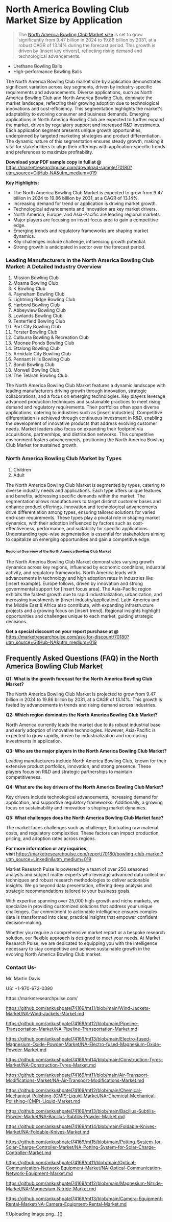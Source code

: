 <h1>North America Bowling Club Market&nbsp;Size by Application</h1><blockquote><p>The <a href="https://marketresearchpulse.com/download-sample/70180?utm_source=GitHub-NA&amp;utm_medium=019">North America Bowling Club Market size</a> is set to grow significantly from 9.47 billion in 2024 to 19.86 billion by 2031, at a robust CAGR of 13.14% during the forecast period. This growth is driven by [insert key drivers], reflecting rising demand and technological advancements.</p></blockquote><ul><li>Urethane Bowling Balls<li> High-performance Bowling Balls</li></ul><p>The North America Bowling Club market size by application demonstrates significant variation across key segments, driven by industry-specific requirements and advancements. Diverse applications, such as North America Bowling Club and North America Bowling Club, dominate the market landscape, reflecting their growing adoption due to technological innovations and cost-efficiency. This segmentation highlights the market's adaptability to evolving consumer and business demands. Emerging applications in North America Bowling Club are expected to further expand the market, driven by regulatory support and increased R&D investments. Each application segment presents unique growth opportunities, underpinned by targeted marketing strategies and product differentiation. The dynamic nature of this segmentation ensures steady growth, making it vital for stakeholders to align their offerings with application-specific trends and preferences to maximize profitability.</p><p><strong>Download your PDF sample copy in full at @ </strong><a href="https://marketresearchpulse.com/download-sample/70180?utm_source=GitHub-NA&amp;utm_medium=019">https://marketresearchpulse.com/download-sample/70180?utm_source=GitHub-NA&amp;utm_medium=019</a></p><p><strong>Key Highlights: </strong></p><ul><li>The North America Bowling Club Market is expected to grow from 9.47 billion in 2024 to 19.86 billion by 2031, at a CAGR of 13.14%.</li><li>Increasing demand for trend or application is driving market growth.</li><li>Technological advancements and innovation are key market drivers.</li><li>North America, Europe, and Asia-Pacific are leading regional markets.</li><li>Major players are focusing on insert focus area to gain a competitive edge.</li><li>Emerging trends and regulatory frameworks are shaping market dynamics.</li><li>Key challenges include challenge, influencing growth potential.</li><li>Strong growth is anticipated in sector over the forecast period.</li></ul><h3>Leading Manufacturers in the North America Bowling Club Market: A Detailed Industry Overview</h3><ol><li>Mission Bowling Club</li><li>Moama Bowling Club</li><li>K Bowling Club</li><li>Payneham Bowling Club</li><li>Lightning Ridge Bowling Club</li><li>Harbord Bowling Club</li><li>Abbeyview Bowling Club</li><li>Lowlands Bowling Club</li><li>Tenterfield Bowling Club</li><li>Port City Bowling Club</li><li>Forster Bowling Club</li><li>Culburra Bowling & Recreation Club</li><li>Moonee Ponds Bowling Club</li><li>Ettalong Bowling Club</li><li>Armidale City Bowling Club</li><li>Pennant Hills Bowling Club</li><li>Bondi Bowling Club</li><li>Morwell Bowling Club</li><li>The Telarah Bowling Club</li></ol><div class="flex max-w-full flex-col flex-grow"><div class="min-h-8 text-message flex w-full flex-col items-end gap-2 whitespace-normal break-words [.text-message+&amp;]:mt-5" dir="auto" data-message-author-role="assistant" data-message-id="fd8432e4-4910-450d-b182-61b7bfb0a01f" data-message-model-slug="gpt-4o"><div class="flex w-full flex-col gap-1 empty:hidden first:pt-[3px]"><div class="markdown prose w-full break-words dark:prose-invert light"><p>The North America Bowling Club Market features a dynamic landscape with leading manufacturers driving growth through innovation, strategic collaborations, and a focus on emerging technologies. Key players leverage advanced production techniques and sustainable practices to meet rising demand and regulatory requirements. Their portfolios often span diverse applications, catering to industries such as [insert industries]. Competitive differentiation is achieved through continuous investment in R&amp;D, enabling the development of innovative products that address evolving customer needs. Market leaders also focus on expanding their footprint via acquisitions, partnerships, and distribution networks. This competitive environment fosters advancements, positioning the North America Bowling Club Market for sustained growth.</p></div></div></div></div><h3>North America Bowling Club Market by Types</h3><ol><li>Children<li> Adult</li></ol><div class="flex max-w-full flex-col flex-grow"><div class="min-h-8 text-message flex w-full flex-col items-end gap-2 whitespace-normal break-words [.text-message+&amp;]:mt-5" dir="auto" data-message-author-role="assistant" data-message-id="084470be-0bb7-4664-bddf-5156b4f41249" data-message-model-slug="gpt-4o-mini"><div class="flex w-full flex-col gap-1 empty:hidden first:pt-[3px]"><div class="markdown prose w-full break-words dark:prose-invert light"><p>The North America Bowling Club Market is segmented by types, catering to diverse industry needs and applications. Each type offers unique features and benefits, addressing specific demands within the market. The segmentation allows manufacturers to target distinct customer bases and enhance product offerings. Innovation and technological advancements drive differentiation among types, ensuring tailored solutions for varied end-user requirements. These types play a pivotal role in shaping market dynamics, with their adoption influenced by factors such as cost-effectiveness, performance, and suitability for specific applications. Understanding type-wise segmentation is essential for stakeholders aiming to capitalize on emerging opportunities and gain a competitive edge.</p></div></div></div></div><h3><span style="font-size: 11px;">Regional Overview of the North America Bowling Club Market</span></h3><div class="flex max-w-full flex-col flex-grow"><div class="min-h-8 text-message flex w-full flex-col items-end gap-2 whitespace-normal break-words [.text-message+&amp;]:mt-5" dir="auto" data-message-author-role="assistant" data-message-id="e9038762-ce64-4e30-91c9-9bd413514231" data-message-model-slug="gpt-4o-mini"><div class="flex w-full flex-col gap-1 empty:hidden first:pt-[3px]"><div class="markdown prose w-full break-words dark:prose-invert light"><p>The North America Bowling Club Market demonstrates varying growth dynamics across key regions, influenced by economic conditions, industrial activity, and regulatory frameworks. North America leads with advancements in technology and high adoption rates in industries like [insert example]. Europe follows, driven by innovation and strong governmental support for [insert focus area]. The Asia-Pacific region exhibits the fastest growth due to rapid industrialization, urbanization, and increasing investments in [insert industry/application]. Latin America and the Middle East &amp; Africa also contribute, with expanding infrastructure projects and a growing focus on [insert trend]. Regional insights highlight opportunities and challenges unique to each market, guiding strategic decisions.</p></div></div></div></div><p><strong>Get a special discount on your report purchase at @ </strong><a href="https://marketresearchpulse.com/ask-for-discount/70180?utm_source=GitHub-NA&amp;utm_medium=019">https://marketresearchpulse.com/ask-for-discount/70180?utm_source=GitHub-NA&amp;utm_medium=019</a></p><h2>Frequently Asked Questions (FAQ) in the North America Bowling Club Market</h2><p><strong>Q1: What is the growth forecast for the North America Bowling Club Market?</strong></p><p>The North America Bowling Club Market is projected to grow from 9.47 billion in 2024 to 19.86 billion by 2031, at a CAGR of 13.14%. This growth is fueled by advancements in trends and rising demand across industries.</p><p><strong>Q2: Which region dominates the North America Bowling Club Market?</strong></p><p>North America currently leads the market due to its robust industrial base and early adoption of innovative technologies. However, Asia-Pacific is expected to grow rapidly, driven by industrialization and increasing investments in application.</p><p><strong>Q3: Who are the major players in the North America Bowling Club Market?</strong></p><p>Leading manufacturers include North America Bowling Club, known for their extensive product portfolios, innovation, and strong presence. These players focus on R&amp;D and strategic partnerships to maintain competitiveness.</p><p><strong>Q4: What are the key drivers of the North America Bowling Club Market?</strong></p><p>Key drivers include technological advancements, increasing demand for application, and supportive regulatory frameworks. Additionally, a growing focus on sustainability and innovation is shaping market dynamics.</p><p><strong>Q5: What challenges does the North America Bowling Club Market face?</strong></p><p>The market faces challenges such as challenge, fluctuating raw material costs, and regulatory complexities. These factors can impact production, pricing, and adoption rates across regions.</p><p><strong>For more information or any inquiries, visit&nbsp;</strong><a href="https://marketresearchpulse.com/report/70180/bowling-club-market?utm_source=Linkedin&utm_medium=019">https://marketresearchpulse.com/report/70180/bowling-club-market?utm_source=Linkedin&utm_medium=019</a></p><p>Market Research Pulse is powered by a team of over 250 seasoned analysts and subject matter experts who leverage advanced data collection techniques and robust research methodologies to deliver actionable insights. We go beyond data presentation, offering deep analysis and strategic recommendations tailored to your business goals.</p><p>With expertise spanning over 25,000 high-growth and niche markets, we specialize in providing customized solutions that address your unique challenges. Our commitment to actionable intelligence ensures complex data is transformed into clear, practical insights that empower confident decision-making.</p><p>Whether you require a comprehensive market report or a bespoke research solution, our flexible approach is designed to meet your needs. At Market Research Pulse, we are dedicated to equipping you with the intelligence necessary to stay competitive and achieve sustainable growth in the evolving North America Bowling Club market.</p><h3><strong>Contact Us-</strong></h3><p>Mr. Martin Davis</p><p>US: +1-970-672-0390</p><p>https://marketresearchpulse.com/</p><p><a href="https://github.com/ankushpatel74169/mt11/blob/main/Wind-Jackets-Market/NA-Wind-Jackets-Market.md">https://github.com/ankushpatel74169/mt11/blob/main/Wind-Jackets-Market/NA-Wind-Jackets-Market.md</a></p><p><a href="https://github.com/ankushpatel74169/mt12/blob/main/Pipeline-Transportation-Market/NA-Pipeline-Transportation-Market.md">https://github.com/ankushpatel74169/mt12/blob/main/Pipeline-Transportation-Market/NA-Pipeline-Transportation-Market.md</a></p><p><a href="https://github.com/ankushpatel74169/mt13/blob/main/Electro-fused-Magnesium-Oxide-Powder-Market/NA-Electro-fused-Magnesium-Oxide-Powder-Market.md">https://github.com/ankushpatel74169/mt13/blob/main/Electro-fused-Magnesium-Oxide-Powder-Market/NA-Electro-fused-Magnesium-Oxide-Powder-Market.md</a></p><p><a href="https://github.com/ankushpatel74169/mt14/blob/main/Construction-Tyres-Market/NA-Construction-Tyres-Market.md">https://github.com/ankushpatel74169/mt14/blob/main/Construction-Tyres-Market/NA-Construction-Tyres-Market.md</a></p><p><a href="https://github.com/ankushpatel74169/mt11/blob/main/Air-Transport-Modifications-Market/NA-Air-Transport-Modifications-Market.md">https://github.com/ankushpatel74169/mt11/blob/main/Air-Transport-Modifications-Market/NA-Air-Transport-Modifications-Market.md</a></p><p><a href="https://github.com/ankushpatel74169/mt12/blob/main/Chemical-Mechanical-Polishing-(CMP)-Liquid-Market/NA-Chemical-Mechanical-Polishing-(CMP)-Liquid-Market.md">https://github.com/ankushpatel74169/mt12/blob/main/Chemical-Mechanical-Polishing-(CMP)-Liquid-Market/NA-Chemical-Mechanical-Polishing-(CMP)-Liquid-Market.md</a></p><p><a href="https://github.com/ankushpatel74169/mt13/blob/main/Bacillus-Subtilis-Powder-Market/NA-Bacillus-Subtilis-Powder-Market.md">https://github.com/ankushpatel74169/mt13/blob/main/Bacillus-Subtilis-Powder-Market/NA-Bacillus-Subtilis-Powder-Market.md</a></p><p><a href="https://github.com/ankushpatel74169/mt14/blob/main/Foldable-Knives-Market/NA-Foldable-Knives-Market.md">https://github.com/ankushpatel74169/mt14/blob/main/Foldable-Knives-Market/NA-Foldable-Knives-Market.md</a></p><p><a href="https://github.com/ankushpatel74169/mt15/blob/main/Potting-System-for-Solar-Charge-Controller-Market/NA-Potting-System-for-Solar-Charge-Controller-Market.md">https://github.com/ankushpatel74169/mt15/blob/main/Potting-System-for-Solar-Charge-Controller-Market/NA-Potting-System-for-Solar-Charge-Controller-Market.md</a></p><p><a href="https://github.com/ankushpatel74169/mt11/blob/main/Optical-Communication-Network-Equipment-Market/NA-Optical-Communication-Network-Equipment-Market.md">https://github.com/ankushpatel74169/mt11/blob/main/Optical-Communication-Network-Equipment-Market/NA-Optical-Communication-Network-Equipment-Market.md</a></p><p><a href="https://github.com/ankushpatel74169/mt12/blob/main/Magnesium-Nitride-Market/NA-Magnesium-Nitride-Market.md">https://github.com/ankushpatel74169/mt12/blob/main/Magnesium-Nitride-Market/NA-Magnesium-Nitride-Market.md</a></p><p><a href="https://github.com/ankushpatel74169/mt13/blob/main/Camera-Equipment-Rental-Market/NA-Camera-Equipment-Rental-Market.md">https://github.com/ankushpatel74169/mt13/blob/main/Camera-Equipment-Rental-Market/NA-Camera-Equipment-Rental-Market.md</a></p>
![Uploading image.png…]()
